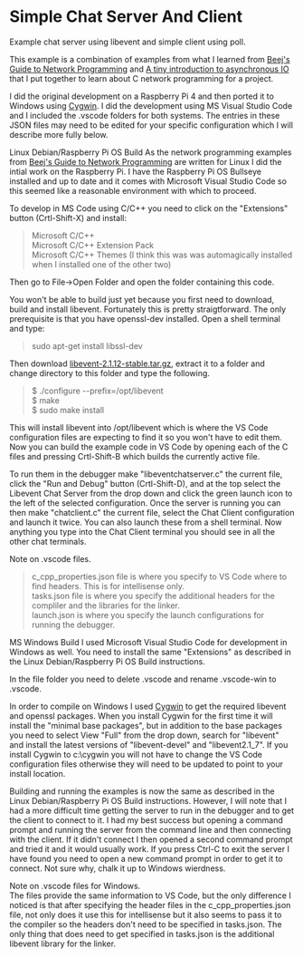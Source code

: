 # Simple Chat Server And Client
Example chat server using libevent and simple client using poll.

This example is a combination of examples from what I learned from [Beej's Guide to Network Programming](https://beej.us/guide/bgnet/) and [A tiny introduction to asynchronous IO](https://libevent.org/libevent-book/01_intro.html) that I put together to learn about C network programming for a project. 

I did the original development on a Raspberry Pi 4 and then ported it to Windows using [Cygwin](https://www.cygwin.com/). I did the development using MS Visual Studio Code and I included the .vscode folders for both systems. The entries in these JSON files may need to be edited for your specific configuration which I will describe more fully below. 

Linux Debian/Raspberry Pi OS Build
As the network programming examples from [Beej's Guide to Network Programming](https://beej.us/guide/bgnet/) are written for Linux I did the intial work on the Raspberry Pi. I have the Raspberry Pi OS Bullseye installed and up to date and it comes with Microsoft Visual Studio Code so this seemed like a reasonable environment with which to proceed.

To develop in MS Code using C/C++ you need to click on the "Extensions" button (Crtl-Shift-X) and install:<br>
>Microsoft C/C++<br>
>Microsoft C/C++ Extension Pack<br>
>Microsoft C/C++ Themes (I think this was was automagically installed when I installed one of the other two)<br>

Then go to File->Open Folder and open the folder containing this code.

You won't be able to build just yet because you first need to download, build and install libevent. Fortunately this is pretty straigtforward. The only prerequisite is that you have openssl-dev installed. Open a shell terminal and type:
>sudo apt-get install libssl-dev 

Then download [libevent-2.1.12-stable.tar.gz](https://github.com/libevent/libevent/releases/download/release-2.1.12-stable/libevent-2.1.12-stable.tar.gz), extract it to a folder and change directory to this folder and type the following. 
>$ ./configure --prefix=/opt/libevent<br>
>$ make<br>
>$ sudo make install<br>

This will install libevent into /opt/libevent which is where the VS Code configuration files are expecting to find it so you won't have to edit them. Now you can build the example code in VS Code by opening each of the C files and pressing Crtl-Shift-B which builds the currently active file. 

To run them in the debugger make "libeventchatserver.c" the current file, click the "Run and Debug" button (Crtl-Shift-D), and at the top select the Libevent Chat Server from the drop down and click the green launch icon to the left of the selected configuration. Once the server is running you can then make "chatclient.c" the current file, select the Chat Client configuration and launch it twice. You can also launch these from a shell terminal. Now anything you type into the Chat Client terminal you should see in all the other chat terminals. 

Note on .vscode files.<br>
>c_cpp_properties.json file is where you specify to VS Code where to find headers. This is for intellisense only.<br>
>tasks.json file is where you specify the additional headers for the compliler and the libraries for the linker.<br>
>launch.json is where you specify the launch configurations for running the debugger.<br>

MS Windows Build
I used Microsoft Visual Studio Code for development in Windows as well. You need to install the same "Extensions" as described in the Linux Debian/Raspberry Pi OS Build instructions. 

In the file folder you need to delete .vscode and rename .vscode-win to .vscode. 

In order to compile on Windows I used [Cygwin](https://www.cygwin.com/install.html) to get the required libevent and openssl packages. When you install Cygwin for the first time it will install the "minimal base packages", but in addition to the base packages you need to select View "Full" from the drop down, search for "libevent" and install the latest versions of "libevent-devel" and "libevent2.1_7". If you install Cygwin to c:\cygwin you will not have to change the VS Code configuration files otherwise they will need to be updated to point to your install location.

Building and running the examples is now the same as described in the Linux Debian/Raspberry Pi OS Build instructions. However, I will note that I had a more difficult time getting the server to run in the debugger and to get the client to connect to it. I had my best success but opening a command prompt and running the server from the command line and then connecting with the client. If it didn't connect I then opened a second command prompt and tried it and it would usually work. If you press Ctrl-C to exit the server I have found you need to open a new command prompt in order to get it to connect. Not sure why, chalk it up to Windows wierdness. 

Note on .vscode files for Windows.<br>
The files provide the same information to VS Code, but the only difference I noticed is that after specifying the header files in the c_cpp_properties.json file, not only does it use this for intellisense but it also seems to pass it to the compiler so the headers don't need to be specified in tasks.json. The only thing that does need to get specified in tasks.json is the additional libevent library for the linker.<br>

